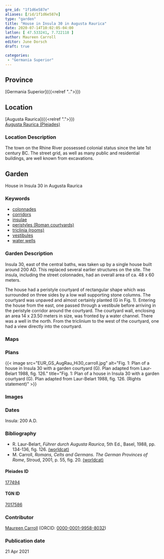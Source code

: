 ```yaml
---
gre_id: "1f1d6e587e"
aliases: [/id/1f1d6e587e]
type: "garden"
title: "House in Insula 30 in Augusta Raurica"
date: 2020-07-14T10:02:05-04:00
latlon: [ 47.533241, 7.722118 ]
author: Maureen Carroll
editor: June Dorsch
draft: true

categories:
 - "Germania Superior"
---
```


## Province

[Germania Superior]({{<relref "..">}})  

<!--### Province Description-->

<!-- DESCRIPTION -->


## Location

[Augusta Raurica]({{<relref ".">}}) \
[Augusta Raurica (Pleiades)](https://pleiades.stoa.org/places/177494)

### Location Description

The town on the Rhine River possessed colonial status since the late 1st century BC. The street grid, as well as many public and residential buildings, are well known from excavations.

<!--## Sublocation-->

<!--
[AREA WITHIN LOCATION, LIKE “PALATINE HILL”](GEOREFERENCE LINK)
A sublocation is any area larger than an individual garden, but located within a location. I would always try to include a link to a controlled vocabulary here if possible. This ID may well be different from the Garden ID, e.g., Pompeii versus a Garden in one of the houses which has its own Pleiades ID.
-->

<!--### Sublocation Description-->

<!-- DESCRIPTION -->

## Garden

House in Insula 30 in Augusta Raurica

### Keywords


- [colonnades](http://vocab.getty.edu/page/aat/300002613)
- [corridors](http://vocab.getty.edu/page/aat/300004294)
- [insulae](http://vocab.getty.edu/page/aat/300000325)
- [peristyles (Roman courtyards)](http://vocab.getty.edu/page/aat/300080971)
- [triclinia (rooms)](http://vocab.getty.edu/page/aat/300004359)
- [vestibules](http://vocab.getty.edu/page/aat/300083076)
- [water wells](http://vocab.getty.edu/page/aat/300152327)

### Garden Description

Insula 30, east of the central baths, was taken up by a single house built around 200 AD. This replaced several earlier structures on the site. The insula, including the street colonnades, had an overall area of ca. 48 x 60 meters.

The house had a peristyle courtyard of rectangular shape which was surrounded on three sides by a low wall supporting stone columns. The courtyard was unpaved and almost certainly planted (G in Fig. 1). Entering the house from the east, one passed through a vestibule before arriving in the peristyle corridor around the courtyard. The courtyard wall, enclosing an area 14 x 23.50 meters in size, was fronted by a water channel. There was a well in the north. From the triclinium to the west of the courtyard, one had a view directly into the courtyard.

### Maps

<!--
{{< image src="FILENAME" alt="ALT_TEXT" title="CAPTION" >}}
-->

### Plans

{{< image src="EUR_GS_AugRau_Hi30_carroll.jpg" alt="Fig. 1: Plan of a house in Insula 30 with a garden courtyard (G). Plan adapted from Laur-Belart 1988, fig. 126." title="Fig. 1: Plan of a house in Insula 30 with a garden courtyard (G). Plan adapted from Laur-Belart 1988, fig. 126. (Rights statement)" >}}

### Images

<!--
{{< image src="image_name.ext" alt="ALT_TEXT" title="CAPTION" >}}
-->

### Dates

Insula: 200 A.D.

### Bibliography

* R. Laur-Belart, *Führer durch Augusta Raurica*, 5th Ed., Basel, 1988, pp. 134-136, fig. 126. [(worldcat)](http://www.worldcat.org/oclc/1069020725)
* M. Carroll, *Romans, Celts and Germans. The German Provinces of Rome*, Stroud, 2001, p. 55, fig. 20. [(worldcat)](http://www.worldcat.org/oclc/1120840822)

<!--#### Periodo ID-->

<!-- [PERIODO_ID](https://pleiades.stoa.org/places/PLEIADES_ID) -->

#### Pleiades ID

[177494](https://pleiades.stoa.org/places/177494)

#### TGN ID

[7017586](http://vocab.getty.edu/page/tgn/7017586)

### Contributor

[Maureen Carroll](https://www.sheffield.ac.uk/archaeology/our-people/academic-staff/maureen-carroll) (ORCID: [0000-0001-9958-8032](https://orcid.org/0000-0001-9958-8032))

### Publication date


21 Apr 2021

<!--### Related articles-->

<!-- Links to other related articles. Leave blank for now -->
